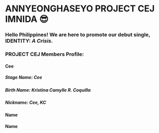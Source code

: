 # ANNYEONGHASEYO **PROJECT CEJ** IMNIDA 😎

### Hello Philippines! We are here to promote our debut single, **IDENTITY: *A Crisis***.

### PROJECT CEJ Members Profile:

#### **Cee**

##### Stage Name: Cee

##### Birth Name: Kristina Camylle R. Coquilla

##### Nickname: Cee, KC

#### **Name**


#### **Name**
